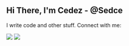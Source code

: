 ## Hi There, I'm Cedez - @Sedce 

I write code and other stuff. Connect with me:


[![](https://www.shareicon.net/data/64x64/2017/06/30/888064_logo_512x512.png)](https://www.linkedin.com/in/cedez-marie-gulane-427199110/)
[![](https://www.shareicon.net/data/64x64/2017/06/28/888047_logo_512x512.png)](https://www.instagram.com/sedisx/)
<!--
**Sedce/Sedce** is a ✨ _special_ ✨ repository because its `README.md` (this file) appears on your GitHub profile.

Here are some ideas to get you started:

- 🔭 I’m currently working on ...
- 🌱 I’m currently learning ...
- 👯 I’m looking to collaborate on ...
- 🤔 I’m looking for help with ...
- 💬 Ask me about ...
- 📫 How to reach me: ...
- 😄 Pronouns: ...
- ⚡ Fun fact: ...
-->
